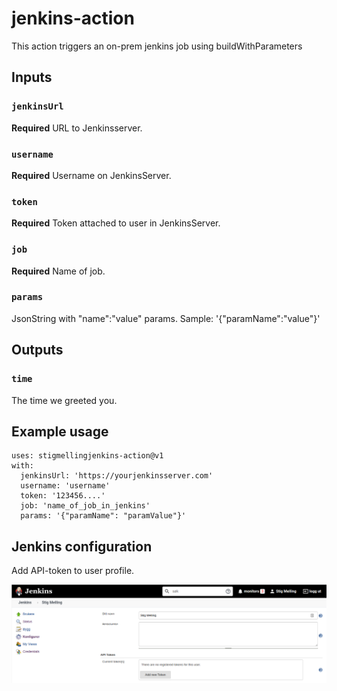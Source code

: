 # jenkins-action
This action triggers an on-prem jenkins job using buildWithParameters

## Inputs

### `jenkinsUrl`

**Required** URL to Jenkinsserver.

### `username`

**Required** Username on JenkinsServer.

### `token`

**Required** Token attached to user in JenkinsServer.

### `job`

**Required** Name of job.

### `params`

JsonString with "name":"value" params. 
Sample: '{"paramName":"value"}'

## Outputs

### `time`

The time we greeted you.

## Example usage

```
uses: stigmellingjenkins-action@v1
with:
  jenkinsUrl: 'https://yourjenkinsserver.com'
  username: 'username'
  token: '123456....'
  job: 'name_of_job_in_jenkins'
  params: '{"paramName": "paramValue"}'
```

## Jenkins configuration
Add API-token to user profile. 

![jenkins.png](jenkins.png)